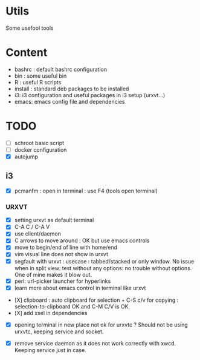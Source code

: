 Utils
===
Some usefool tools

# Content
- bashrc : default bashrc configuration
- bin : some useful bin
- R : useful R scripts
- install : standard deb packages to be installed
- i3: i3 configuration and useful packages in i3 setup (urxvt...)
- emacs: emacs config file and dependencies


# TODO
- [ ] schroot basic script
- [ ] docker configuration
- [X] autojump

## i3

- [X] pcmanfm : open in terminal : use F4 (tools open terminal)


### URXVT
- [X] setting urxvt as default terminal
- [X] C-A C / C-A V
- [X] use client/daemon
- [X] C arrows to move around : OK but use emacs controls
- [X] move to begin/end of line with home/end
- [X] vim visual line does not show in urxvt
- [X] segfault with urxvt : usecase : tabbed/stacked or only window. No issue when in split view: test without any options: no trouble without options. One of mine makes it blow out.
- [X] perl: url-picker launcher for hyperlinks
- [X] learn more about emacs control in terminal like urxvt
- [X] clipboard : auto clipboard for selection + C-S c/v for copying : selection-to-clipboard OK and C-M C/V is OK.
- [X] add xsel in dependencies
- [X] opening terminal in new place not ok for urxvtc ? Should not be using urxvtc, keeping service and socket.
- [X] remove service daemon as it does not work correctly with xwcd. Keeping service just in case.

 
